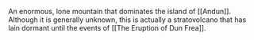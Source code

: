 An enormous, lone mountain that dominates the island of [[Andun]]. Although it is generally unknown, this is actually a stratovolcano that has lain dormant until the events of [[The Eruption of Dun Frea]].